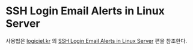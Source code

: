 # SSH Login Email Alerts in Linux Server

사용법은 [logiciel.kr](https://logiciel.kr) 의 [SSH Login Email Alerts in Linux Server](https://logiciel.kr/graha/article/detail.html?contents_id=3112&article_id=3189) 편을 참조한다.